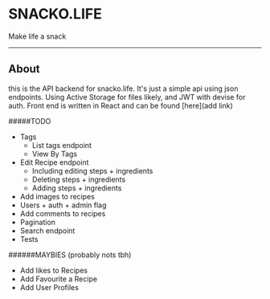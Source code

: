 # SNACKO.LIFE
Make life a snack

----

## About
this is the API backend for snacko.life. It's just a simple api using json endpoints.
Using Active Storage for files likely, and JWT with devise for auth. Front end is written in React and can be found [here](add link)

#####TODO
* Tags 
    * List tags endpoint
    * View By Tags
* Edit Recipe endpoint
    * Including editing steps + ingredients
    * Deleting steps + ingredients
    * Adding steps + ingredients
* Add images to recipes
* Users + auth + admin flag
* Add comments to recipes
* Pagination
* Search endpoint
* Tests

######MAYBIES (probably nots tbh)
* Add likes to Recipes
* Add Favourite a Recipe 
* Add User Profiles

